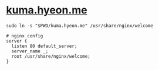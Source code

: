 [kuma.hyeon.me](http://kuma.hyeon.me)
========

```shell
sudo ln -s "$PWD/kuma.hyeon.me" /usr/share/nginx/welcome
```
```Nginx
# nginx config
server {
  listen 80 default_server;
  server_name _;
  root /usr/share/nginx/welcome;
}
```

